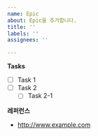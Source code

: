 ```yaml
---
name: Epic
about: Epic을 추가합니다.
title: ''
labels: ''
assignees: ''

---
```


**Tasks**

- [ ] Task 1
- [ ] Task 2
    - [ ] Task 2-1

**레퍼런스**
- http://www.example.com
